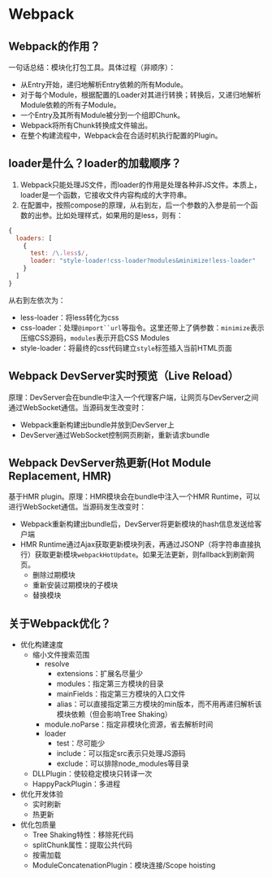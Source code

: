 # Webpack

## Webpack的作用？

一句话总结：模块化打包工具。具体过程（非顺序）：

- 从Entry开始，递归地解析Entry依赖的所有Module。
- 对于每个Module，根据配置的Loader对其进行转换；转换后，又递归地解析Module依赖的所有子Module。
- 一个Entry及其所有Module被分到一个组即Chunk。
- Webpack将所有Chunk转换成文件输出。
- 在整个构建流程中，Webpack会在合适时机执行配置的Plugin。

## loader是什么？loader的加载顺序？

1. Webpack只能处理JS文件，而loader的作用是处理各种非JS文件。本质上，loader是一个函数，它接收文件内容构成的大字符串。
1. 在配置中，按照compose的原理，从右到左，后一个参数的入参是前一个函数的出参。比如处理样式，如果用的是less，则有：

```js
{
  loaders: [
    {
      test: /\.less$/,
      loader: "style-loader!css-loader?modules&minimize!less-loader"
    }
  ]
}
```

从右到左依次为：

- less-loader：将less转化为css
- css-loader：处理`@import``url`等指令。这里还带上了俩参数：`minimize`表示压缩CSS源码，`modules`表示开启CSS Modules
- style-loader：将最终的css代码建立`style`标签插入当前HTML页面

## Webpack DevServer实时预览（Live Reload）

原理：DevServer会在bundle中注入一个代理客户端，让网页与DevServer之间通过WebSocket通信。当源码发生改变时：

- Webpack重新构建出bundle并放到DevServer上
- DevServer通过WebSocket控制网页刷新，重新请求bundle

## Webpack DevServer热更新(Hot Module Replacement, HMR)

基于HMR plugin。原理：HMR模块会在bundle中注入一个HMR Runtime，可以进行WebSocket通信。当源码发生改变时：

- Webpack重新构建出bundle后，DevServer将更新模块的hash信息发送给客户端
- HMR Runtime通过Ajax获取更新模块列表，再通过JSONP（将字符串直接执行）获取更新模块`webpackHotUpdate`。如果无法更新，则fallback到刷新网页。
  - 删除过期模块
  - 重新安装过期模块的子模块
  - 替换模块

## 关于Webpack优化？

- 优化构建速度
  - 缩小文件搜索范围
    - resolve
      - extensions：扩展名尽量少
      - modules：指定第三方模块的目录
      - mainFields：指定第三方模块的入口文件
      - alias：可以直接指定第三方模块的min版本，而不用再递归解析该模块依赖（但会影响Tree Shaking）
    - module.noParse：指定非模块化资源，省去解析时间
    - loader
      - test：尽可能少
      - include：可以指定src表示只处理JS源码
      - exclude：可以排除node_modules等目录
  - DLLPlugin：使较稳定模块只转译一次
  - HappyPackPlugin：多进程
- 优化开发体验
  - 实时刷新
  - 热更新
- 优化包质量
  - Tree Shaking特性：移除死代码
  - splitChunk属性：提取公共代码
  - 按需加载
  - ModuleConcatenationPlugin：模块连接/Scope hoisting